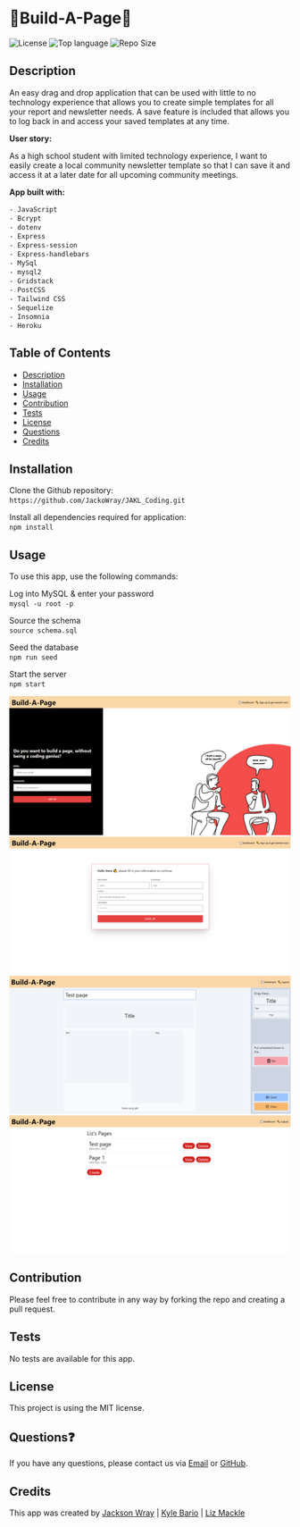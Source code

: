 # 📄Build-A-Page📄
![License](https://img.shields.io/badge/License-MIT-red) ![Top language](https://img.shields.io/github/languages/top/jackowray/jakl_coding?style=for-the-badge&logo) ![Repo Size](https://img.shields.io/github/repo-size/jackowray/jakl_coding?color=orange&style=for-the-badge)

## Description
An easy drag and drop application that can be used with little to no technology experience that allows you to create simple templates for all your report and newsletter needs. A save feature is included that allows you to log back in and access your saved templates at any time. 

**User story:**

As a high school student with limited technology experience, I want to easily create a local community newsletter template so that I can save it and access it at a later date for all upcoming community meetings. 

**App built with:**
```
- JavaScript
- Bcrypt
- dotenv
- Express
- Express-session
- Express-handlebars
- MySql
- mysql2
- Gridstack
- PostCSS
- Tailwind CSS
- Sequelize
- Insomnia
- Heroku 
```
## Table of Contents

  - [Description](#description)
  - [Installation](#installation)
  - [Usage](#usage)
  - [Contribution](#contribution)
  - [Tests](#tests)
  - [License](#license)
  - [Questions](#questions)
  - [Credits](#credits)

## Installation
Clone the Github repository:<br>
`https://github.com/JackoWray/JAKL_Coding.git`

Install all dependencies required for application:<br>
`npm install` 
  
## Usage
To use this app, use the following commands:

Log into MySQL & enter your password<br>
`mysql -u root -p`

Source the schema<br>
`source schema.sql`

Seed the database<br>
`npm run seed`

Start the server<br>
`npm start`

![Command capture](./public/assets/landingpage.png)
![Command capture](./public/assets/signup.png)
![Command capture](./public/assets/createpage.png)
![Command capture](./public/assets/pageview.png)


## Contribution
Please feel free to contribute in any way by forking the repo and creating a pull request.

## Tests
No tests are available for this app.

## License
This project is using the MIT license.

## Questions❓
If you have any questions, please contact us via [Email](mailto:liz.mackle@outlook.com) or [GitHub](https://github.com/LizMackle).

## Credits
This app was created by [Jackson Wray](https://github.com/JackoWray) | [Kyle Bario](https://github.com/kbario) | [Liz Mackle](https://github.com/LizMackle)